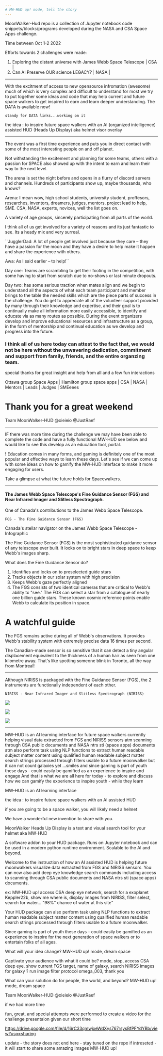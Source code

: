 ```yaml
---
# MW-HUD up! mode, tell the story
---
```


MoonWalker-Hud repo is a collection of Jupyter notebook code snippets/blocks/programs developed during the NASA and CSA Space Apps challenge. 

Time between Oct 1-2 2022


Efforts towards 2 challenges were made: 

1. Exploring the distant universe with James Webb Space Telescope | CSA |
2. Can AI Preserve OUR science LEGACY? | NASA |

--------------

With the excitment of access to new opensource infromation (awesome) much of which is very complex and difficult to understand for most we try to put together some ideas and code that may help current and future space walkers to get inspired to earn and learn deeper understanding. The DATA is available now!

``` standy for DATA links...working on it ```

the idea : to inspire future space walkers with an AI (organized intelligence) assisted HUD (Heads Up Display) aka helmet visor overlay

---

The event was a first time experience and puts you in direct contact with some of the most interesting people on and off planet.

Not withstanding the excitement and planning for some teams, others with a passion for SPACE also showed up with the intent to earn and learn their way to the next level.

The arena is set the night before and opens in a flurry of discord servers and channels. Hundreds of participants show up, maybe thousands, who knows? 

Arena: I mean wow, high school students, university student, proffesors, researches, inventors, dreamers, judges, mentors, project lead to help, SME. CSA, NASA, experts, novices, well the list goes on. 

A variety of age groups, sincerely participating from all parts of the world.

I think all of us get involved for a variety of reasons and its just fantastic to see. Its a heady mix and very surreal.

``JugglerDad: A lot of people get involved just because they care – they have a passion for the moon and they have a desire to help make it happen and share the experience with others.

Awa: As I said earlier – to help!``

Day one: 
Teams are scrambling to get their footing in the competition, with some having to start from scratch due to no-shows or last minute dropouts. 

Day two:
has some serious traction when mates align and we begin to understand all the aspects of what each team participant and member brings to the table the needed skills which are the piece parts of success in the challenge. You do get to appreciate all of the volunteer support provided by many through their knowledge and expertise, and their goal is to continually make all information more easily accessible, to identify and educate via as many routes as possible. During the event organizers develop and improve educational resources and infrastructure as a group, in the form of mentorship and continual education as we develop and progress into the future.

### I think all of us here today can attest to the fact that, we would not be here without the unwavering dedication, commitment and support from family, friends, and the entire organzing team.

special thanks for great insight and help from all and a few fun interactions

Ottawa group Space Apps | Hamilton group space apps | CSA | NASA | Mentors | Leads | Judges | SMEeees

 # Thank you for a great weekend

Team MoonWalker-HUD @oieieio @JustRaef

---

IF there was more time during the challenge we may have been able to complete the code and have a fully functional MW-HUD see below and would like to see this develop as an education tool, portal.

! Education comes in many forms, and gaming is definitely one of the most popular and effective ways to learn these days. Let's see if we can come up with some ideas on how to gamify the MW-HUD interface to make it more engaging for users.

Take a glimpse at what the future holds for Spacewalkers.

---

#### The James Webb Space Telescope's Fine Guidance Sensor (FGS) and Near Infrared Imager and Slitless Spectrograph.

One of Canada's contributions to the James Webb Space Telescope.

``` FGS - The Fine Guidance Sensor (FGS) ```

Canada's stellar navigator on the James Webb Space Telescope - Infographic

The Fine Guidance Sensor (FGS) is the most sophisticated guidance sensor of any telescope ever built. It locks on to bright stars in deep space to keep Webb's images sharp.

What does the Fine Guidance Sensor do?

1. Identifies and locks on to preselected guide stars
2. Tracks objects in our solar system with high precision
3. Keeps Webb's gaze perfectly aligned
4. The FGS consists of two identical cameras that are critical to Webb's ability to "see." The FGS can select a star from a catalogue of nearly one billion guide stars. These known cosmic reference points enable Webb to calculate its position in space.

# A watchful guide

The FGS remains active during all of Webb's observations. It provides Webb's stability system with extremely precise data 16 times per second.

The Canadian-made sensor is so sensitive that it can detect a tiny angular displacement equivalent to the thickness of a human hair as seen from one kilometre away. That's like spotting someone blink in Toronto, all the way from Montreal!

---

Although NIRISS is packaged with the Fine Guidance Sensor (FGS), the 2 instruments are functionally independent of each other.

``` NIRISS - Near Infrared Imager and Slitless Spectrograph (NIRISS) ```

![](https://www.asc-csa.gc.ca/images/blogue/2022/2022-06-16-modes-observation-niriss-spectroscopie-eng.jpg)


![](https://jwst-docs.stsci.edu/files/97978930/97978933/1/1596073223011/NIS_DW_F158M_CLEAR_IMG_BLU.png)



![](https://www.asc-csa.gc.ca/images/recherche/hi-res/f03d998d-0748-40aa-8d11-65c9d7410f05.jpg)

---


MW-HUD is an AI learning interface
for future space walkers
currently helping visual data extracted from FGS and NIRISS sensors 
atm scanning through CSA public documents and NASA ntrs sti (space apps) documents
atm also perform task using NLP functions to extract human readable subject matter content 
using qualified human readable subject matter search strings processed through filters usable to a future moonwalker
but it can not count galaxies yet ...smiles
and since gaming is part of youth these days - could easily be gamified as an experience to inspire and engage
And that is what we are all here for today - to explore and discuss how we can gamify the experience to inspire youth - while they learn

MW-HUD is an AI learning interface

the idea : to inspire future space walkers with an AI assisted HUD

if you are going to be a space walker, you will likely need a helmet

We have a wonderful new invention to share with you.

MoonWalker Heads Up Display is a text and visual search tool for your helmet aka MW-HUD

A software addon to your HUD package. Runs on Jupyter notebook and can be used in a modern python runtime environment. Scalable to the AI and beyond.

Welcome to the instruction of how an AI assisted HUD is helping future moonwalkers visualize data extracted from FGS and NIRISS sensors. You can now also add deep eye knowledge search commands including access to scanning through CSA public documents and NASA ntrs sti (space apps) documents.

ex: MW-HUD up! access CSA deep eye network, search for a exoplanet Keppler22b, show me where is, display images from NIRISS, filter select, search for water... "98%" chance of water at this site"

Your HUD package can also perform task using NLP functions to extract human readable subject matter content using qualified human readable search strings processed through filters usable to a future moonwalker.

Since gaming is part of youth these days - could easily be gamified as an experience to inspire for the next generation of space walkers or to entertain folks of all ages.

What will your idea change? MW-HUD up! mode, dream space

Captivate your audience with what it could be? mode, stop, access CSA deep eye, show current FGS target, name of galaxy, search NIRISS images for galaxy ? run image filter protocol omega_003, thank you

What can your solution do for people, the world, and beyond? MW-HUD up! mode, dream space

Team MoonWalker-HUD @oieieio @JustRaef


if we had more time

fun, great, and special attempts were performed to create a video for the challenge presentaion given our short time

https://drive.google.com/file/d/16rC33qmwjxeWdXys767rsysBfPFYdYBb/view?usp=sharing

update - the story does not end here - stay tuned on the repo if intreseted - it will start to share some amazing images MW-HUD up!
